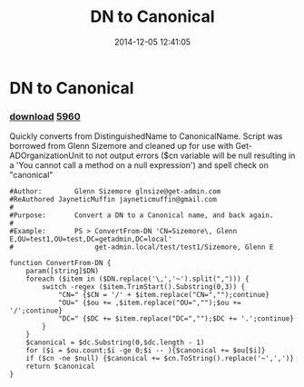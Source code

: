 ﻿---
pid:            5629
parent:         0
children:       5960
poster:         JayneticMuffin
title:          DN to Canonical
date:           2014-12-05 12:41:05
description:    Quickly converts from DistinguishedName to CanonicalName.  Script was borrowed from Glenn Sizemore and cleaned up for use with Get-ADOrganizationUnit to not output errors ($cn variable will be null resulting in a 'You cannot call a method on a null expression') and spell check on "canonical"
format:         posh
---

# DN to Canonical

### [download](5629.ps1)  [5960](5960.md)

Quickly converts from DistinguishedName to CanonicalName.  Script was borrowed from Glenn Sizemore and cleaned up for use with Get-ADOrganizationUnit to not output errors ($cn variable will be null resulting in a 'You cannot call a method on a null expression') and spell check on "canonical"

```posh
#Author:        Glenn Sizemore glnsize@get-admin.com
#ReAuthored	JayneticMuffin jayneticmuffin@gmail.com
#
#Purpose:       Convert a DN to a Canonical name, and back again.
#
#Example:       PS > ConvertFrom-DN 'CN=Sizemore\, Glenn E,OU=test1,OU=test,DC=getadmin,DC=local'
#                    get-admin.local/test/test1/Sizemore, Glenn E

function ConvertFrom-DN {
	param([string]$DN)
	foreach ($item in ($DN.replace('\,','~').split(","))) {
		switch -regex ($item.TrimStart().Substring(0,3)) {
			"CN=" {$CN = '/' + $item.replace("CN=","");continue}
			"OU=" {$ou += ,$item.replace("OU=","");$ou += '/';continue}
			"DC=" {$DC += $item.replace("DC=","");$DC += '.';continue}
		}
	} 
	$canonical = $dc.Substring(0,$dc.length - 1)
	for ($i = $ou.count;$i -ge 0;$i -- ){$canonical += $ou[$i]}
	if ($cn -ne $null) {$canonical += $cn.ToString().replace('~',',')}
	return $canonical
}

```
